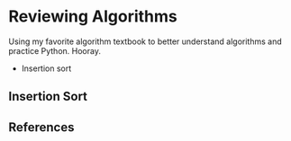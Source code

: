 # Reviewing Algorithms
Using my favorite algorithm textbook to better understand algorithms and practice Python. Hooray.
- Insertion sort

## Insertion Sort



## References
